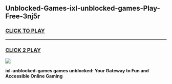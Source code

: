 
## Unblocked-Games-ixl-unblocked-games-Play-Free-3nj5r
<h3>
<a href="https://premium76.site?title=ixl-unblocked-games&ref=18A1">CLICK TO PLAY</a></h3>
<hr>

<h3>
<a href="https://premium76.site?title=ixl-unblocked-games&ref=18A1">CLICK 2 PLAY</a>
  
</h3>

<a href="https://premium76.site?title=ixl-unblocked-games&ref=18A1"><img src="https://clearcache.store/games.png"></a>


**ixl-unblocked-games games unblocked: Your Gateway to Fun and Accessible Online Gaming**
